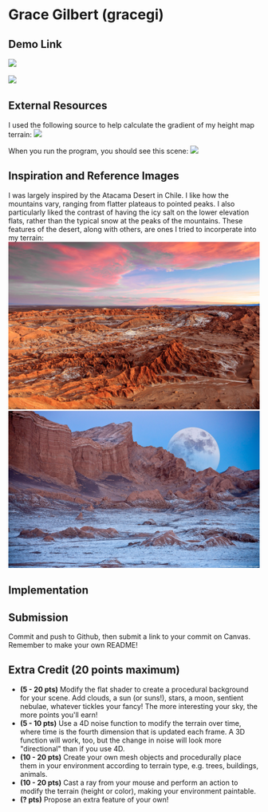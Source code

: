 # Grace Gilbert (gracegi)

## Demo Link
![](https://gracelgilbert.github.io/hw01-noisy-terrain/)

![](TerrainImage.png)

## External Resources
I used the following source to help calculate the gradient of my height map terrain:
![](https://gamedev.stackexchange.com/questions/89824/how-can-i-compute-a-steepness-value-for-height-map-cells)


When you run the program, you should see this scene:
![](startScene.png)

## Inspiration and Reference Images
I was largely inspired by the Atacama Desert in Chile. I like how the mountains vary, ranging from flatter plateaus to pointed peaks. I also particularly liked the contrast of having the icy salt on the lower elevation flats, rather than the typical snow at the peaks of the mountains. These features of the desert, along with others, are ones I tried to incorperate into my terrain:
![](atacama1.jpg)
![](Atacama2.jpg)


## Implementation



## Submission
Commit and push to Github, then submit a link to your commit on Canvas. Remember
to make your own README!

## Extra Credit (20 points maximum)
- __(5 - 20 pts)__ Modify the flat shader to create a procedural background for
your scene. Add clouds, a sun (or suns!), stars, a moon, sentient nebulae,
whatever tickles your fancy! The more interesting your sky, the more points
you'll earn!
- __(5 - 10 pts)__ Use a 4D noise function to modify the terrain over time, where time is the
fourth dimension that is updated each frame. A 3D function will work, too, but
the change in noise will look more "directional" than if you use 4D.
- __(10 - 20 pts)__ Create your own mesh objects and procedurally place them
in your environment according to terrain type, e.g. trees, buildings, animals.
- __(10 - 20 pts)__ Cast a ray from your mouse and perform an action to modify the terrain (height or color), making your environment paintable.
- __(? pts)__ Propose an extra feature of your own!
